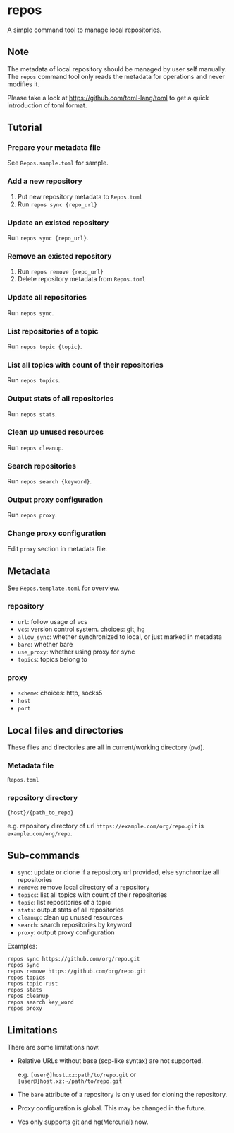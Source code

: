 # repos

A simple command tool to manage local repositories.

## Note

The metadata of local repository should be managed by user self manually.
The `repos` command tool only reads the metadata for operations and never modifies it.

Please take a look at https://github.com/toml-lang/toml to get a quick introduction of toml format.

## Tutorial

### Prepare your metadata file

See `Repos.sample.toml` for sample.

### Add a new repository

1. Put new repository metadata to `Repos.toml`
2. Run `repos sync {repo_url}`

### Update an existed repository

Run `repos sync {repo_url}`.

### Remove an existed repository

1. Run `repos remove {repo_url}`
2. Delete repository metadata from `Repos.toml`

### Update all repositories

Run `repos sync`.

### List repositories of a topic

Run `repos topic {topic}`.

### List all topics with count of their repositories

Run `repos topics`.

### Output stats of all repositories

Run `repos stats`.

###  Clean up unused resources

Run `repos cleanup`.

### Search repositories

Run `repos search {keyword}`.

### Output proxy configuration

Run `repos proxy`.

### Change proxy configuration

Edit `proxy` section in metadata file.

## Metadata

See `Repos.template.toml` for overview.

### repository

- `url`: follow usage of vcs
- `vcs`: version control system. choices: git, hg
- `allow_sync`: whether synchronized to local, or just marked in metadata
- `bare`: whether bare
- `use_proxy`: whether using proxy for sync
- `topics`: topics belong to

### proxy

- `scheme`: choices: http, socks5
- `host`
- `port`

## Local files and directories

These files and directories are all in current/working directory (`pwd`).

### Metadata file

`Repos.toml`

### repository directory

`{host}/{path_to_repo}`

e.g. repository directory of url `https://example.com/org/repo.git` is `example.com/org/repo`.

## Sub-commands

* `sync`: update or clone if a repository url provided, else synchronize all repositories
* `remove`: remove local directory of a repository
* `topics`: list all topics with count of their repositories
* `topic`: list repositories of a topic
* `stats`: output stats of all repositories
* `cleanup`: clean up unused resources
* `search`: search repositories by keyword
* `proxy`: output proxy configuration

Examples:

```
repos sync https://github.com/org/repo.git
repos sync
repos remove https://github.com/org/repo.git
repos topics
repos topic rust
repos stats
repos cleanup
repos search key_word
repos proxy
```

## Limitations

There are some limitations now.

* Relative URLs without base (scp-like syntax) are not supported.

  e.g. `[user@]host.xz:path/to/repo.git` or `[user@]host.xz:~/path/to/repo.git`

* The `bare` attribute of a repository is only used for cloning the repository.
* Proxy configuration is global. This may be changed in the future.
* Vcs only supports git and hg(Mercurial) now.
